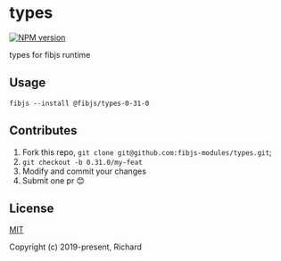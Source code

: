 # types

[![NPM version](https://img.shields.io/npm/v/@fibjs/types-0-31-0.svg)](https://www.npmjs.org/package/@fibjs/types-0-31-0)

types for fibjs runtime

## Usage

```
fibjs --install @fibjs/types-0-31-0
```

## Contributes

1. Fork this repo, `git clone git@github.com:fibjs-modules/types.git`;
2. `git checkout -b 0.31.0/my-feat`
3. Modify and commit your changes
4. Submit one pr 😊

## License

[MIT](https://opensource.org/licenses/MIT)

Copyright (c) 2019-present, Richard